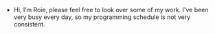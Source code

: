 - Hi, I’m Roie, please feel free to look over some of my work. I've been very busy every day, so my programming schedule is not very consistent.

<!---
blockisaac/blockisaac is a ✨ special ✨ repository because its `README.md` (this file) appears on your GitHub profile.
You can click the Preview link to take a look at your changes.
--->
